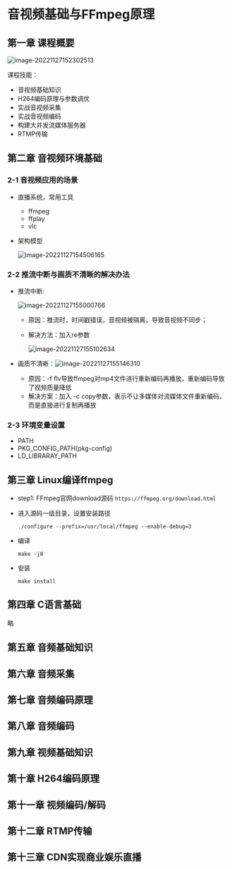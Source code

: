 # 音视频基础与FFmpeg原理

## 第一章 课程概要

![image-20221127152302513](https://pic-1304959529.cos.ap-guangzhou.myqcloud.com/DB/image-20221127152302513.png)

课程技能：

- 音视频基础知识
- H264编码原理与参数调优
- 实战音视频采集
- 实战音视频编码
- 构建大并发流媒体服务器
- RTMP传输

## 第二章 音视频环境基础

### 2-1 音视频应用的场景

- 直播系统，常用工具

  - ffmpeg
  - ffplay
  - vlc

- 架构模型

  ![image-20221127154506165](https://pic-1304959529.cos.ap-guangzhou.myqcloud.com/DB/image-20221127154506165.png)

### 2-2 推流中断与画质不清晰的解决办法

- 推流中断:

  ![image-20221127155000766](https://pic-1304959529.cos.ap-guangzhou.myqcloud.com/DB/image-20221127155000766.png)

  - 原因：推流时，时间戳错误，音视频被隔离，导致音视频不同步；

  - 解决方法：加入re参数

    ![image-20221127155102634](https://pic-1304959529.cos.ap-guangzhou.myqcloud.com/DB/image-20221127155102634.png)

- 画质不清晰：![image-20221127155146310](https://pic-1304959529.cos.ap-guangzhou.myqcloud.com/DB/image-20221127155146310.png)

  - 原因：-f flv导致ffmpeg对mp4文件进行重新编码再播放，重新编码导致了视频质量降低
  - 解决方案：加入 -c copy参数，表示不让多媒体对流媒体文件重新编码，而是直接进行复制再播放

### 2-3 环境变量设置

- PATH
- PKG_CONFIG_PATH(pkg-config)
- LD_LIBRARAY_PATH

## 第三章 Linux编译ffmpeg

- step1: FFmpeg官网download源码 `https://ffmpeg.org/download.html`

- 进入源码一级目录，设置安装路径

  ```
  ./configure --prefix=/usr/local/ffmpeg --enable-debug=3

- 编译

  ```shell
  make -j8
  ```

- 安装

  ```shell
  make install
  ```

  

 ## 第四章 C语言基础

略

 ## 第五章 音频基础知识



## 第六章 音频采集



## 第七章 音频编码原理



## 第八章 音频编码



## 第九章 视频基础知识



## 第十章 H264编码原理



## 第十一章 视频编码/解码



## 第十二章 RTMP传输



## 第十三章 CDN实现商业娱乐直播

